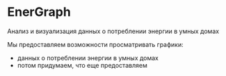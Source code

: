 # EnerGraph
Анализ и визуализация данных о потреблении энергии в умных домах

Мы предоставляем возможности просматривать графики:
- данных о потреблении энергии в умных домах
- потом придумаем, что еще предоставляем
